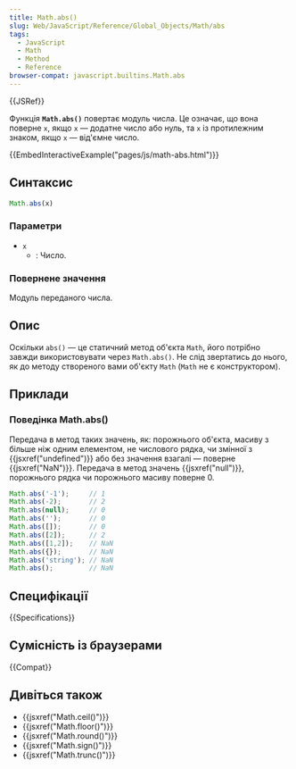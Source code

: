 ```yaml
---
title: Math.abs()
slug: Web/JavaScript/Reference/Global_Objects/Math/abs
tags:
  - JavaScript
  - Math
  - Method
  - Reference
browser-compat: javascript.builtins.Math.abs
---
```

{{JSRef}}

Функція **`Math.abs()`** повертає модуль числа. Це означає, що вона поверне `x`, якщо `x` — додатне число або нуль, та `x` із протилежним знаком, якщо `x` — від'ємне число.

{{EmbedInteractiveExample("pages/js/math-abs.html")}}

## Синтаксис

```js
Math.abs(x)
```

### Параметри

- `x`
  - : Число.

### Повернене значення

Модуль переданого числа.

## Опис

Оскільки `abs()` — це статичний метод об'єкта `Math`, його потрібно завжди використовувати через `Math.abs()`. Не слід звертатись до нього, як до методу створеного вами об'єкту `Math` (`Math` не є конструктором).

## Приклади

### Поведінка Math.abs()

Передача в метод таких значень, як: порожнього об'єкта, масиву з більше ніж одним елементом, не числового рядка, чи змінної з {{jsxref("undefined")}} або без значення взагалі — поверне {{jsxref("NaN")}}. Передача в метод значень {{jsxref("null")}}, порожнього рядка чи порожнього масиву поверне 0.

```js
Math.abs('-1');     // 1
Math.abs(-2);       // 2
Math.abs(null);     // 0
Math.abs('');       // 0
Math.abs([]);       // 0
Math.abs([2]);      // 2
Math.abs([1,2]);    // NaN
Math.abs({});       // NaN
Math.abs('string'); // NaN
Math.abs();         // NaN
```

## Специфікації

{{Specifications}}

## Сумісність із браузерами

{{Compat}}

## Дивіться також

- {{jsxref("Math.ceil()")}}
- {{jsxref("Math.floor()")}}
- {{jsxref("Math.round()")}}
- {{jsxref("Math.sign()")}}
- {{jsxref("Math.trunc()")}}
